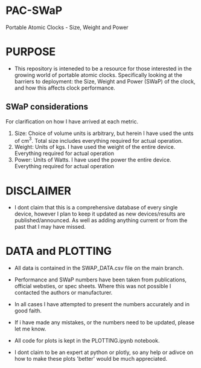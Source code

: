 # PAC-SWaP
Portable Atomic Clocks - Size, Weight and Power


# PURPOSE
- This repository is inteneded to be a resource for those interested in the growing world of portable atomic clocks. Specifically looking at the barriers to deployment: the Size, Weight and Power (SWaP) of the clock, and how this affects clock performance.

## SWaP considerations
For clarification on how I have arrived at each metric.
1. Size: Choice of volume units is arbitrary, but herein I have used the unts of cm$^3$. Total size includes everything required for actual operation.  
2. Weight: Units of kgs. I have used the weight of the entire device. Everything required for actual operation
3. Power: Units of Watts. I have used the power the entire device. Everything required for actual operation


# DISCLAIMER
- I dont claim that this is a comprehensive database of every single device, however I plan to keep it updated as new devices/results are published/announced. As well as adding anything current or from the past that I may have missed.


# DATA and PLOTTING
- All data is contained in the SWAP_DATA.csv file on the main branch.
- Performance and SWaP numbers have been taken from publications, official websties, or spec sheets. Where this was not possible I contacted the authors or manufacturer. 
- In all cases I have attempted to present the numbers accurately and in good faith.
- If i have made any mistakes, or the numbers need to be updated, please let me know.

- All code for plots is kept in the PLOTTING.ipynb notebook.
- I dont claim to be an expert at python or plotly, so any help or adivce on how to make these plots 'better' would be much appreciated. 